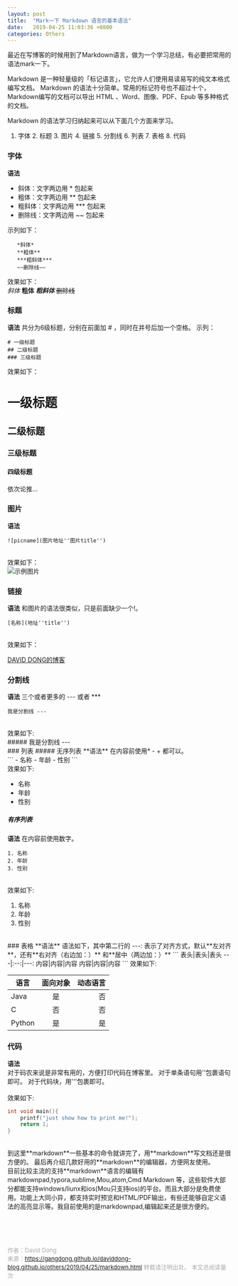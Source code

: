 ```yaml
---
layout: post
title:  "Mark一下 Markdown 语言的基本语法"
date:   2019-04-25 11:03:36 +0800
categories: Others
---
```

最近在写博客的时候用到了Markdown语言，做为一个学习总结，有必要把常用的语法mark一下。

Markdown 是一种轻量级的「标记语言」，它允许人们使用易读易写的纯文本格式编写文档。
Markdown 的语法十分简单。常用的标记符号也不超过十个，Markdown编写的文档可以导出 HTML 、Word、图像、PDF、Epub 等多种格式的文档。

Markdown 的语法学习归纳起来可以从下面几个方面来学习。
1. 字体 2. 标题 3. 图片 4. 链接 5. 分割线 6. 列表 7. 表格 8. 代码 

### 字体
**语法**

- 斜体：文字两边用 * 包起来
- 粗体：文字两边用 ** 包起来
- 粗斜体：文字两边用 *** 包起来
- 删除线：文字两边用 ~~ 包起来<br>

示列如下：<br>
```
   *斜体*
   **粗体**
   ***粗斜体***
   ~~删除线~~
```
效果如下：<br>
*斜体* 
**粗体**
***粗斜体***
~~删除线~~<br>
### 标题

**语法** 
共分为6级标题，分别在前面加 # ，同时在井号后加一个空格。
示列：<br>

```
# 一级标题
## 二级标题
### 三级标题
```
效果如下：<br>
# 一级标题
## 二级标题
### 三级标题
#### 四级标题
依次论推...

### 图片
**语法**
```
![picname](图片地址''图片title'')
```
<br>效果如下：<br>
![示例图片](https://gangdong.github.io/daviddong.github.io/assets/image/others-markdown-example.png "example")

### 链接
**语法**
和图片的语法很类似，只是前面缺少一个!。<br>
```
[名称](地址''title'')
```
<br>效果如下：<br>

[DAVID DONG的博客](https://gangdong.github.io/daviddong.github.io/  "Welcome to David Dong's blog!")<br>
### 分割线
**语法**
三个或者更多的 --- 或者 *** <br>
```
我是分割线 ---
```
<br>
效果如下:<br>
##### 我是分割线 
---
<br>
### 列表
##### 无序列表
**语法**
在内容前使用* - + 都可以。<br>
```
- 名称
- 年龄
- 性别
```
<br>
效果如下:<br>

- 名称
- 年龄
- 性别

##### 有序列表
**语法**
在内容前使用数字。<br>
```
1. 名称
2. 年龄
3. 性别
```
<br>
效果如下:<br>

1. 名称
2. 年龄
3. 性别
<br>
### 表格
**语法**
语法如下，其中第二行的 ---: 表示了对齐方式，默认**左对齐**，还有**右对齐（右边加：）** 和**居中（两边加：）**
```
表头|表头|表头
---|:--:|---:
内容|内容|内容
内容|内容|内容
```
效果如下:<br>

语言|面向对象|动态语言
---|:--:|---:
Java|是|否
C|否|否
Python|是|是

### 代码
**语法**<br>
对于码农来说是非常有用的，方便打印代码在博客里。
对于单条语句用''包裹语句即可。
对于代码块，用'''包裹即可。<br>
<br>
效果如下:<br>

``` C
int void main(){
	printf("just show how to print me!");
	return 1;
}
```
<br>
到这里**markdown**一些基本的命令就讲完了，用**markdown**写文档还是很方便的。
最后再介绍几款好用的**markdown**的编辑器，方便网友使用。<br>
目前比较主流的支持**markdown**语言的编辑有markdownpad,typora,sublime,Mou,atom,Cmd Markdown 等，这些软件大部分都能支持windows/liunx和ios(Mou只支持ios)的平台。而且大部分是免费使用。功能上大同小异，都支持实时预览和HTML/PDF输出，有些还能够自定义语法的高亮显示等。我目前使用的是markdownpad,编辑起来还是很方便的。

<!-- Gitalk 评论 start  -->
<!-- Link Gitalk 的支持文件  -->
<link rel="stylesheet" href="https://unpkg.com/gitalk/dist/gitalk.css">
<script src="https://unpkg.com/gitalk/dist/gitalk.min.js"></script>
<div id="gitalk-container"></div>
<script type="text/javascript">
   var gitalk = new Gitalk({

   // gitalk的主要参数
   clientID: '5e24fc307693a6df3bc5',
   clientSecret: '28c9c17e1174c705c42e9bdc92f87cadcc4ec8b8',
   repo: 'daviddong.github.io',
   owner: 'gangdong',
   admin: ['gangdong'],
   id: '/others/2019/04/25/Others-markdown.html',
   title: 'comments'
    });
   gitalk.render('gitalk-container');
</script>
<!-- Gitalk end -->

<br><br><br>

<font size="2" color="#aaa">作者：David Dong<br></font>
<font size="2" color="#aaa">来源：https://gangdong.github.io/daviddong-blog.github.io/others/2019/04/25/markdown.html</font>
<font size="2" color="#aaa">转载请注明出处。</font>
<span id="busuanzi_container_page_pv" ></span><font size="2" color="#aaa">
本文总阅读量</font><font size="2" color="#aaa"><span id="busuanzi_value_page_pv"></font></span><font size="2" color="#aaa">次</font>
